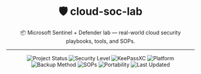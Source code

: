 <div align="center">

# 🛡️ cloud-soc-lab

📦 Microsoft Sentinel + Defender lab — real-world cloud security playbooks, tools, and SOPs.

---

![Project Status](https://img.shields.io/badge/status-active-success)
![Security Level](https://img.shields.io/badge/security-tier--3-blue)
![KeePassXC](https://img.shields.io/badge/tool-KeePassXC-green)
![Platform](https://img.shields.io/badge/platform-linux-lightgrey)
![Backup Method](https://img.shields.io/badge/backup-encrypted%20usb-yellow)
![SOPs](https://img.shields.io/badge/SOPs-included-critical)
![Portability](https://img.shields.io/badge/portability-tested-brightgreen)
![Last Updated](https://img.shields.io/badge/last%20updated-2025--04--16-blue)

</div>
